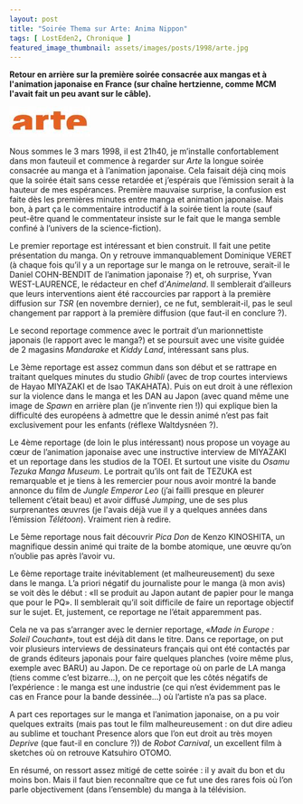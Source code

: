 ```yaml
---
layout: post
title: "Soirée Thema sur Arte: Anima Nippon"
tags: [ LostEden2, Chronique ]
featured_image_thumbnail: assets/images/posts/1998/arte.jpg
---
```


**Retour en arrière sur la première soirée consacrée aux mangas et à l'animation japonaise en France (sur chaîne hertzienne, comme MCM l'avait fait un peu avant sur le câble).**

![Image](assets/images/posts/1998/arte.jpg#left) 

Nous sommes le 3 mars 1998, il est 21h40, je m’installe confortablement dans mon fauteuil et commence à regarder sur *Arte* la longue soirée consacrée au manga et à l’animation japonaise. Cela faisait déjà cinq mois que la soirée était sans cesse retardée et j’espérais que l’émission serait à la hauteur de mes espérances. Première mauvaise surprise, la confusion est faite dès les premières minutes entre manga et animation japonaise. Mais bon, à part ça le commentaire introductif à la soirée tient la route (sauf peut-être quand le commentateur insiste sur le fait que le manga semble confiné à l’univers de la science-fiction).

Le premier reportage est intéressant et bien construit. Il fait une petite présentation du manga. On y retrouve immanquablement Dominique VERET (à chaque fois qu’il y a un reportage sur le manga on le retrouve, serait-il le Daniel COHN-BENDIT de l’animation japonaise ?) et, oh surprise, Yvan WEST-LAURENCE, le rédacteur en chef d’*Animeland*. Il semblerait d’ailleurs que leurs interventions aient été raccourcies par rapport à la première diffusion sur *TSR* (en novembre dernier), ce ne fut, semblerait-il, pas le seul changement par rapport à la première diffusion (que faut-il en conclure ?).

Le second reportage commence avec le portrait d’un marionnettiste japonais (le rapport avec le manga?) et se poursuit avec une visite guidée de 2 magasins *Mandarake* et *Kiddy Land*, intéressant sans plus.

Le 3ème reportage est assez commun dans son début et se rattrape en traitant quelques minutes du studio *Ghibli* (avec de trop courtes interviews de Hayao MIYAZAKI et de Isao TAKAHATA). Puis on eut droit à une réflexion sur la violence dans le manga et les DAN au Japon (avec quand même une image de *Spawn* en arrière plan (je n’invente rien !)) qui explique bien la difficulté des européens à admettre que le dessin animé n’est pas fait exclusivement pour les enfants (réflexe Waltdysnéen ?).

Le 4ème reportage (de loin le plus intéressant) nous propose un voyage au cœur de l’animation japonaise avec une instructive interview de MIYAZAKI et un reportage dans les studios de la TOEI. Et surtout une visite du *Osamu Tezuka Manga Museum*. Le portrait qu’ils ont fait de TEZUKA est remarquable et je tiens à les remercier pour nous avoir montré la bande annonce du film de *Jungle Emperor Leo* (j’ai failli presque en pleurer tellement c’était beau) et avoir diffusé *Jumping*, une de ses plus surprenantes œuvres (je l'avais déjà vue il y a quelques années dans l’émission *Télétoon*). Vraiment rien à redire.

Le 5ème reportage nous fait découvrir *Pica Don* de Kenzo KINOSHITA, un magnifique dessin animé qui traite de la bombe atomique, une œuvre qu’on n’oublie pas après l’avoir vu.

Le 6ème reportage traite inévitablement (et malheureusement) du sexe dans le manga. L’a priori négatif du journaliste pour le manga (à mon avis) se voit dès le début : «Il se produit au Japon autant de papier pour le manga que pour le PQ». Il semblerait qu’il soit difficile de faire un reportage objectif sur le sujet. Et, justement, ce reportage ne l’était apparemment pas.

Cela ne va pas s’arranger avec le dernier reportage, «*Made in Europe : Soleil Couchant*», tout est déjà dit dans le titre. Dans ce reportage, on put voir plusieurs interviews de dessinateurs français qui ont été contactés par de grands éditeurs japonais pour faire quelques planches (voire même plus, exemple avec BARU) au Japon. De ce reportage où on parle de LA manga (tiens comme c’est bizarre...), on ne perçoit que les côtés négatifs de l’expérience : le manga est une industrie (ce qui n’est évidemment pas le cas en France pour la bande dessinée...) où l’artiste n’a pas sa place.

A part ces reportages sur le manga et l’animation japonaise, on a pu voir quelques extraits (mais pas tout le film malheureusement : on dut dire adieu au sublime et touchant Presence alors que l’on eut droit au très moyen *Deprive* (que faut-il en conclure ?)) de *Robot Carnival*, un excellent film à sketches où on retrouve Katsuhiro OTOMO.

En résumé, on ressort assez mitigé de cette soirée : il y avait du bon et du moins bon. Mais il faut bien reconnaître que ce fut une des rares fois où l’on parle objectivement (dans l’ensemble) du manga à la télévision.

